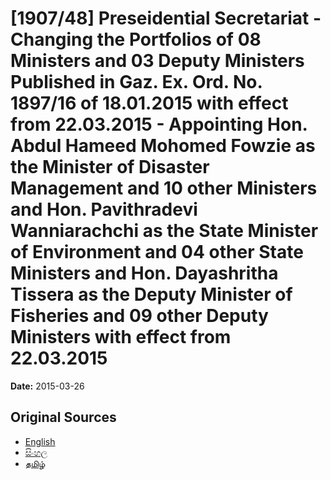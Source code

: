 # [1907/48] Preseidential Secretariat - Changing the Portfolios of 08 Ministers and 03 Deputy Ministers Published in Gaz. Ex. Ord. No. 1897/16 of 18.01.2015 with effect from 22.03.2015 - Appointing Hon. Abdul Hameed Mohomed Fowzie as the Minister of Disaster Management and 10 other Ministers and Hon. Pavithradevi Wanniarachchi as the State Minister of Environment and 04 other State Ministers and Hon. Dayashritha Tissera as the Deputy Minister of Fisheries and 09 other Deputy Ministers with effect from 22.03.2015

**Date:** 2015-03-26

## Original Sources

- [English](https://documents.gov.lk/view/extra-gazettes/2015/3/1907-48_E.pdf)
- [සිංහල](https://documents.gov.lk/view/extra-gazettes/2015/3/1907-48_S.pdf)
- [தமிழ்](https://documents.gov.lk/view/extra-gazettes/2015/3/1907-48_T.pdf)
